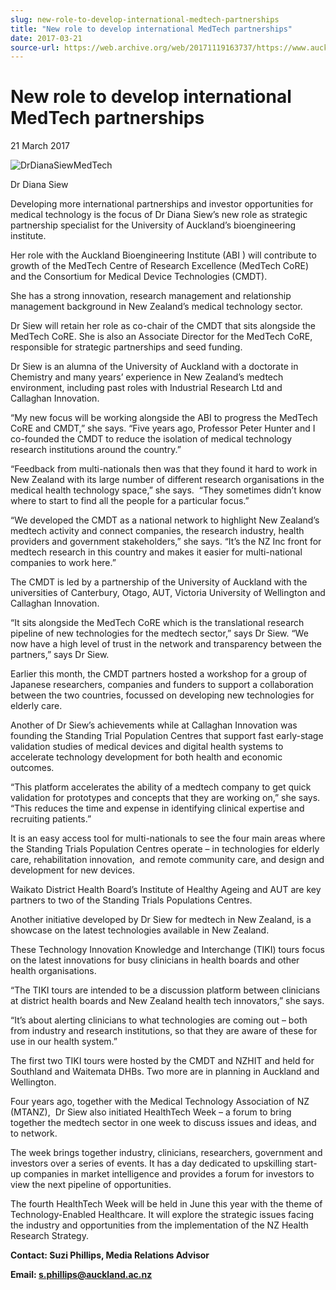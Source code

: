```yaml
---
slug: new-role-to-develop-international-medtech-partnerships
title: "New role to develop international MedTech partnerships"
date: 2017-03-21
source-url: https://web.archive.org/web/20171119163737/https://www.auckland.ac.nz/en/about/news-events-and-notices/news/news-2017/03/new-role-to-develop-international-medtech-partnerships.html
---
```

New role to develop international MedTech partnerships
======================================================

21 March 2017

![DrDianaSiewMedTech](https://www.auckland.ac.nz/en/about/news-events-and-notices/news/news-2017/03/new-role-to-develop-international-medtech-partnerships/_jcr_content/par/textimage/image.img.jpg/1490063423952.jpg "DrDianaSiewMedTech")

Dr Diana Siew

Developing more international partnerships and investor opportunities for medical technology is the focus of Dr Diana Siew’s new role as strategic partnership specialist for the University of Auckland’s bioengineering institute.

Her role with the Auckland Bioengineering Institute (ABI ) will contribute to growth of the MedTech Centre of Research Excellence (MedTech CoRE) and the Consortium for Medical Device Technologies (CMDT).

She has a strong innovation, research management and relationship management background in New Zealand’s medical technology sector.

Dr Siew will retain her role as co-chair of the CMDT that sits alongside the MedTech CoRE. She is also an Associate Director for the MedTech CoRE, responsible for strategic partnerships and seed funding.

Dr Siew is an alumna of the University of Auckland with a doctorate in Chemistry and many years’ experience in New Zealand’s medtech environment, including past roles with Industrial Research Ltd and Callaghan Innovation.

“My new focus will be working alongside the ABI to progress the MedTech CoRE and CMDT,” she says. “Five years ago, Professor Peter Hunter and I co-founded the CMDT to reduce the isolation of medical technology research institutions around the country.”

“Feedback from multi-nationals then was that they found it hard to work in New Zealand with its large number of different research organisations in the medical health technology space,” she says.  “They sometimes didn’t know where to start to find all the people for a particular focus.”

“We developed the CMDT as a national network to highlight New Zealand’s medtech activity and connect companies, the research industry, health providers and government stakeholders,” she says. “It’s the NZ Inc front for medtech research in this country and makes it easier for multi-national companies to work here.”

The CMDT is led by a partnership of the University of Auckland with the universities of Canterbury, Otago, AUT, Victoria University of Wellington and Callaghan Innovation.

“It sits alongside the MedTech CoRE which is the translational research pipeline of new technologies for the medtech sector,” says Dr Siew. “We now have a high level of trust in the network and transparency between the partners,” says Dr Siew.

Earlier this month, the CMDT partners hosted a workshop for a group of Japanese researchers, companies and funders to support a collaboration between the two countries, focussed on developing new technologies for elderly care.

Another of Dr Siew’s achievements while at Callaghan Innovation was founding the Standing Trial Population Centres that support fast early-stage validation studies of medical devices and digital health systems to accelerate technology development for both health and economic outcomes.

“This platform accelerates the ability of a medtech company to get quick validation for prototypes and concepts that they are working on,” she says. “This reduces the time and expense in identifying clinical expertise and recruiting patients.”

It is an easy access tool for multi-nationals to see the four main areas where the Standing Trials Population Centres operate – in technologies for elderly care, rehabilitation innovation,  and remote community care, and design and development for new devices.

Waikato District Health Board’s Institute of Healthy Ageing and AUT are key partners to two of the Standing Trials Populations Centres.

Another initiative developed by Dr Siew for medtech in New Zealand, is a showcase on the latest technologies available in New Zealand.

These Technology Innovation Knowledge and Interchange (TIKI) tours focus on the latest innovations for busy clinicians in health boards and other health organisations.

“The TIKI tours are intended to be a discussion platform between clinicians at district health boards and New Zealand health tech innovators,” she says.

“It’s about alerting clinicians to what technologies are coming out – both from industry and research institutions, so that they are aware of these for use in our health system.”

The first two TIKI tours were hosted by the CMDT and NZHIT and held for Southland and Waitemata DHBs. Two more are in planning in Auckland and Wellington.

Four years ago, together with the Medical Technology Association of NZ (MTANZ),  Dr Siew also initiated HealthTech Week – a forum to bring together the medtech sector in one week to discuss issues and ideas, and to network.

The week brings together industry, clinicians, researchers, government and investors over a series of events. It has a day dedicated to upskilling start-up companies in market intelligence and provides a forum for investors to view the next pipeline of opportunities.

The fourth HealthTech Week will be held in June this year with the theme of Technology-Enabled Healthcare. It will explore the strategic issues facing the industry and opportunities from the implementation of the NZ Health Research Strategy.

**Contact: Suzi Phillips, Media Relations Advisor**

**Email: [s.phillips@auckland.ac.nz](mailto:s.phillips@auckland.ac.nz)**